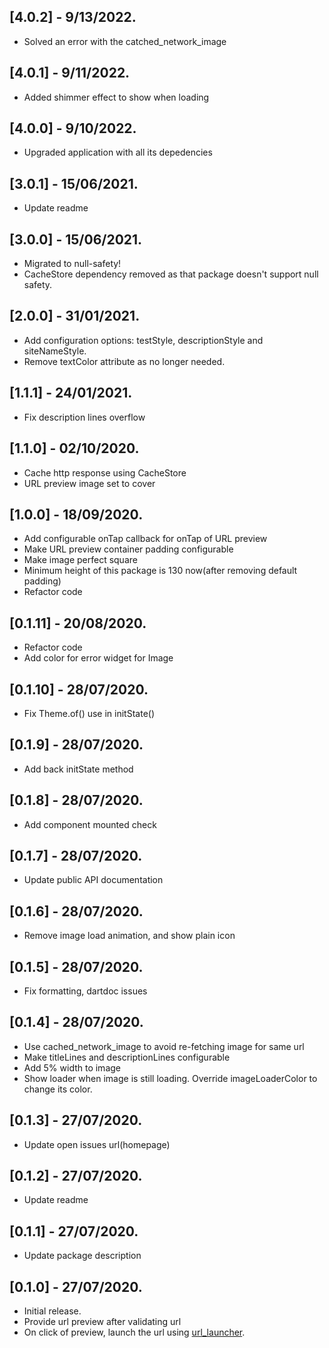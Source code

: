 ## [4.0.2] - 9/13/2022.

* Solved an error with the catched_network_image
## [4.0.1] - 9/11/2022.

* Added shimmer effect to show when loading

## [4.0.0] - 9/10/2022.

* Upgraded application with all its depedencies

## [3.0.1] - 15/06/2021.

* Update readme

## [3.0.0] - 15/06/2021.

* Migrated to null-safety!
* CacheStore dependency removed as that package doesn't support null safety.

## [2.0.0] - 31/01/2021.

* Add configuration options: testStyle, descriptionStyle and siteNameStyle.
* Remove textColor attribute as no longer needed.

## [1.1.1] - 24/01/2021.

* Fix description lines overflow

## [1.1.0] - 02/10/2020.

* Cache http response using CacheStore
* URL preview image set to cover

## [1.0.0] - 18/09/2020.

* Add configurable onTap callback for onTap of URL preview
* Make URL preview container padding configurable
* Make image perfect square
* Minimum height of this package is 130 now(after removing default padding)
* Refactor code

## [0.1.11] - 20/08/2020.

* Refactor code
* Add color for error widget for Image

## [0.1.10] - 28/07/2020.

* Fix Theme.of() use in initState()

## [0.1.9] - 28/07/2020.

* Add back initState method

## [0.1.8] - 28/07/2020.

* Add component mounted check

## [0.1.7] - 28/07/2020.

* Update public API documentation

## [0.1.6] - 28/07/2020.

* Remove image load animation, and show plain icon

## [0.1.5] - 28/07/2020.

* Fix formatting, dartdoc issues

## [0.1.4] - 28/07/2020.

* Use cached_network_image to avoid re-fetching image for same url
* Make titleLines and descriptionLines configurable
* Add 5% width to image
* Show loader when image is still loading. Override imageLoaderColor to change its color.

## [0.1.3] - 27/07/2020.

* Update open issues url(homepage)

## [0.1.2] - 27/07/2020.

* Update readme

## [0.1.1] - 27/07/2020.

* Update package description

## [0.1.0] - 27/07/2020.

* Initial release.
* Provide url preview after validating url
* On click of preview, launch the url using [url_launcher](https://pub.dev/packages/url_launcher).
